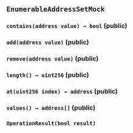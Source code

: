 ## `EnumerableAddressSetMock`






### `contains(address value) → bool` (public)





### `add(address value)` (public)





### `remove(address value)` (public)





### `length() → uint256` (public)





### `at(uint256 index) → address` (public)





### `values() → address[]` (public)






### `OperationResult(bool result)`








